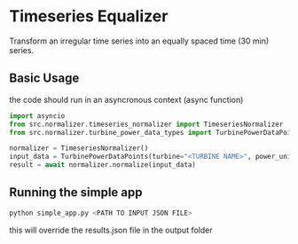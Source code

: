 # Timeseries Equalizer

Transform an irregular time series into an equally spaced time (30 min) series.


## Basic Usage

the code should run in an asyncronous context (async function)

```python
import asyncio
from src.normalizer.timeseries_normalizer import TimeseriesNormalizer
from src.normalizer.turbine_power_data_types import TurbinePowerDataPoints, PowerTimeSeries, PowerUnit

normalizer = TimeseriesNormalizer()
input_data = TurbinePowerDataPoints(turbine="<TURBINE NAME>", power_unit=PowerUnit("<MV\KW>") , timeseries=[<List of PowerTimeSeries>])
result = await normalizer.normalize(input_data)
```

## Running the simple app

```bash
python simple_app.py <PATH TO INPUT JSON FILE>
```
this will override the results.json file in the output folder
